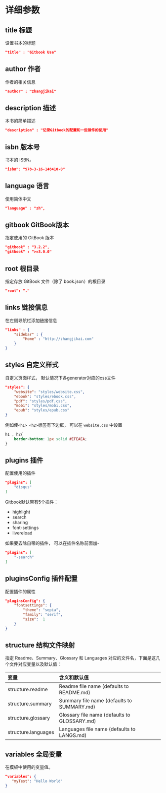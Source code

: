 # 详细参数

## title 标题
设置书本的标题
```json
"title" : "Gitbook Use"
```

## author 作者
作者的相关信息
```json
"author" : "zhangjikai"
```

## description 描述
本书的简单描述
```json
"description" : "记录Gitbook的配置和一些插件的使用"
```

## isbn 版本号
书本的 ISBN。

```json
"isbn": "978-3-16-148410-0"
```

## language 语言
使用简体中文
```json
"language" : "zh",
```

## gitbook GitBook版本
指定使用的 GitBook 版本
```json
"gitbook" : "3.2.2",
"gitbook" : ">=3.0.0"
```

## root  根目录
指定存放 GitBook 文件（除了 book.json）的根目录
```json
"root": "."
```

## links 链接信息
在左侧导航栏添加链接信息
```json
"links" : {
    "sidebar" : {
        "Home" : "http://zhangjikai.com"
    }
}
```

## styles 自定义样式
自定义页面样式， 默认情况下各generator对应的css文件
```json
"styles": {
    "website": "styles/website.css",
    "ebook": "styles/ebook.css",
    "pdf": "styles/pdf.css",
    "mobi": "styles/mobi.css",
    "epub": "styles/epub.css"
}
```
例如使`<h1> <h2>`标签有下边框， 可以在 `website.css` 中设置
```css
h1 , h2{
    border-bottom: 1px solid #EFEAEA;
}
```

## plugins 插件
配置使用的插件
```json
"plugins": [
    "disqus"
]
```
Gitbook默认带有5个插件：
- highlight
- search
- sharing
- font-settings
- livereload

如果要去除自带的插件， 可以在插件名称前面加-
```json
"plugins": [
    "-search"
]
```

## pluginsConfig 插件配置
配置插件的属性
```json
"pluginsConfig": {
    "fontsettings": {
        "theme": "sepia",
        "family": "serif",
        "size":  1
    }
}
```
## structure 结构文件映射
指定 Readme、Summary、Glossary 和 Languages 对应的文件名，下面是这几个文件对应变量以及默认值：

|变量	|含义和默认值|
|:---|:---|
|structure.readme|	Readme file name (defaults to README.md)|
|structure.summary|	Summary file name (defaults to SUMMARY.md)|
|structure.glossary|	Glossary file name (defaults to GLOSSARY.md)|
|structure.languages|	Languages file name (defaults to LANGS.md)|

## variables 全局变量
在模板中使用的变量值。
```json
"variables": {
   "myTest": "Hello World"
}
```